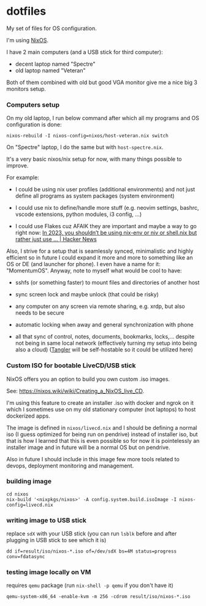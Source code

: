 # dotfiles

My set of files for OS configuration.

I'm using [NixOS](https://nixos.org).

I have 2 main computers (and a USB stick for third computer):

- decent laptop named "Spectre"
- old laptop named "Veteran"

Both of them combined with old but good VGA monitor give me a nice big 3 monitors setup.

### Computers setup

On my old laptop, I run below command after which all my programs and OS configuration is done:

```shell
nixos-rebuild -I nixos-config=nixos/host-veteran.nix switch
```

On "Spectre" laptop, I do the same but with `host-spectre.nix`.

It's a very basic nixos/nix setup for now, with many things possible to improve.

For example:

- I could be using nix user profiles (additional environments) and not just define all programs as system packages (system environment)

- I could use nix to define/handle more stuff (e.g. neovim settings, bashrc, vscode extensions, python modules, i3 config, ...)

- I could use Flakes cuz AFAIK they are important and maybe a way to go right now: [In 2023, you shouldn’t be using nix-env or niv or shell.nix but rather just use ... | Hacker News](https://news.ycombinator.com/item?id=35039490)

Also, I strive for a setup that is seamlessly synced, minimalistic and highly efficient so in future I could expand it more and more to something like an OS or DE (and launcher for phone). I even have a name for it: "MomentumOS". Anyway, note to myself what would be cool to have:

- sshfs (or something faster) to mount files and directories of another host

- sync screen lock and maybe unlock (that could be risky)

- any computer on any screen via remote sharing, e.g. xrdp, but also needs to be secure

- automatic locking when away and general synchronization with phone

- all that sync of control, notes, documents, bookmarks, locks,... despite not being in same local network (effectively turning my setup into being also a cloud) ([Tangler](https://github.com/robert-dorna/Tangler) will be self-hostable so it could be utilized here)

### Custom ISO for bootable LiveCD/USB stick

NixOS offers you an option to build you own custom .iso images.

See: https://nixos.wiki/wiki/Creating_a_NixOS_live_CD.

I'm using this feature to create an installer .iso with docker and ngrok on it which I sometimes use on my old stationary computer (not laptops) to host dockerized apps.

The image is defined in `nixos/livecd.nix` and I should be defining a normal iso (I guess optimized for being run on pendrive) instead of installer iso, but that is how I learned that this is even possible so for now it is pointelessly an installer image and in future will be a normal OS but on pendrive.

Also in future I should include in this image few more tools related to devops,  deployment monitoring and management. 

### building image

```shell
cd nixos
nix-build '<nixpkgs/nixos>' -A config.system.build.isoImage -I nixos-config=livecd.nix
```

### writing image to USB stick

replace `sdX` with your USB stick (you can run `lsblk` before and after plugging in USB stick to see which it is)

```shell
dd if=result/iso/nixos-*.iso of=/dev/sdX bs=4M status=progress conv=fdatasync
```

### testing image locally on VM

requires `qemu` package (run `nix-shell -p qemu` if you don't have it)

```shell
qemu-system-x86_64 -enable-kvm -m 256 -cdrom result/iso/nixos-*.iso
```
